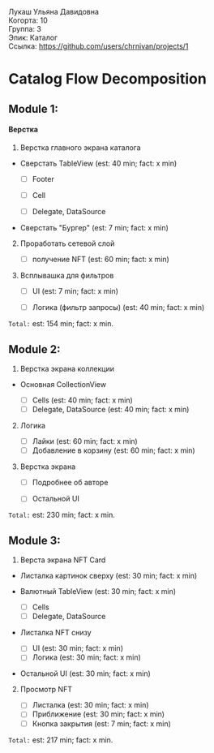 Лукаш Ульяна Давидовна
<br /> Когорта: 10
<br /> Группа: 3
<br /> Эпик: Каталог
<br /> Ссылка: https://github.com/users/chrnivan/projects/1

# Catalog Flow Decomposition


## Module 1:

#### Верстка
1. Верстка главного экрана каталога
    
 - Сверстать TableView  (est: 40 min; fact: x min)

    - [ ] Footer
    - [ ] Cell
    - [ ] Delegate, DataSource

        
 - Сверстать "Бургер" (est: 7 min; fact: x min)

2. Проработать сетевой слой

    - [ ] получение NFT (est: 60 min; fact: x min)
3. Всплывашка для фильтров
    - [ ] UI (est: 7 min; fact: x min)
    - [ ] Логика (фильтр запросы)  (est: 40 min; fact: x min)


`Total:` est: 154 min; fact: x min.


## Module 2:
1. Верстка экрана коллекции

- Основная CollectionView

    - [ ] Cells (est: 40 min; fact: x min)
    - [ ] Delegate, DataSource (est: 40 min; fact: x min)
   
2. Логика 

    - [ ] Лайки (est: 60 min; fact: x min)
    - [ ] Добавление в корзину (est: 60 min; fact: x min)

3. Верстка экрана

    - [ ] Подробнее об авторе
    - [ ] Остальной UI


`Total:` est: 230 min; fact: x min.


## Module 3:

1. Верста экрана NFT Card

  - Листалка картинок сверху (est: 30 min; fact: x min)
  - Валютный TableView (est: 30 min; fact: x min)
  
      - [ ] Cells
      - [ ] Delegate, DataSource
  - Листалка NFT снизу
  
    - [ ] UI (est: 30 min; fact: x min)
    - [ ] Логика (est: 30 min; fact: x min)
- Остальной UI (est: 30 min; fact: x min)
2. Просмотр NFT

    - [ ] Листалка (est: 30 min; fact: x min)
    - [ ] Приближение (est: 30 min; fact: x min)
    - [ ] Кнопка закрытия (est: 7 min; fact: x min)

`Total:` est: 217 min; fact: x min.
